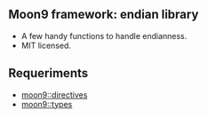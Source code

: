 ## Moon9 framework: endian library
- A few handy functions to handle endianness.
- MIT licensed.

## Requeriments
- [moon9::directives](https://github.com/r-lyeh/moon9/tree/master/src/moon9/os/endian/directives)
- [moon9::types](https://github.com/r-lyeh/moon9/tree/master/src/moon9/os/endian/types)
